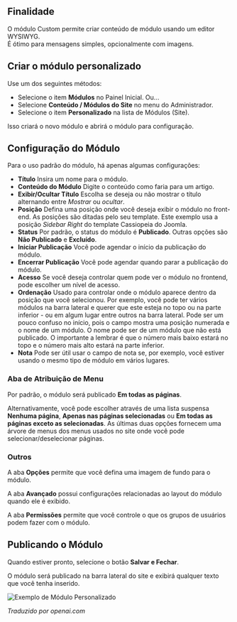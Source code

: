 <!-- Filename: How_do_you_create_a_custom_module%3F / Display title: Módulo Personalizado -->

## Finalidade

O módulo Custom permite criar conteúdo de módulo usando um editor WYSIWYG.  
É ótimo para mensagens simples, opcionalmente com imagens.  

## Criar o módulo personalizado

Use um dos seguintes métodos:
* Selecione o item **Módulos** no Painel Inicial. Ou...
* Selecione **Conteúdo / Módulos do Site** no menu do Administrador.
* Selecione o item **Personalizado** na lista de Módulos (Site).

Isso criará o novo módulo e abrirá o módulo para configuração.

## Configuração do Módulo

Para o uso padrão do módulo, há apenas algumas configurações:

- **Título** Insira um nome para o módulo.
- **Conteúdo do Módulo** Digite o conteúdo como faria para um artigo.
- **Exibir/Ocultar Título** Escolha se deseja ou não mostrar o título alternando entre *Mostrar* ou *ocultar*.
- **Posição** Defina uma posição onde você deseja exibir o módulo no front-end. As posições são ditadas pelo seu template. Este exemplo usa a posição *Sidebar Right* do template Cassiopeia do Joomla.
- **Status** Por padrão, o status do módulo é **Publicado**. Outras opções são **Não Publicado** e **Excluído**.
- **Iniciar Publicação** Você pode agendar o início da publicação do módulo.
- **Encerrar Publicação** Você pode agendar quando parar a publicação do módulo.
- **Acesso** Se você deseja controlar quem pode ver o módulo no frontend, pode escolher um nível de acesso.
- **Ordenação** Usado para controlar onde o módulo aparece dentro da posição que você selecionou. Por exemplo, você pode ter vários módulos na barra lateral e querer que este esteja no topo ou na parte inferior - ou em algum lugar entre outros na barra lateral. Pode ser um pouco confuso no início, pois o campo mostra uma posição numerada e o nome de um módulo. O nome pode ser de um módulo que não está publicado. O importante a lembrar é que o número mais baixo estará no topo e o número mais alto estará na parte inferior.
- **Nota** Pode ser útil usar o campo de nota se, por exemplo, você estiver usando o mesmo tipo de módulo em vários lugares.

### Aba de Atribuição de Menu

Por padrão, o módulo será publicado **Em todas as páginas**.

Alternativamente, você pode escolher através de uma lista suspensa **Nenhuma página**, **Apenas nas páginas selecionadas** ou **Em todas as páginas exceto as selecionadas**. As últimas duas opções fornecem uma árvore de menus dos menus usados no site onde você pode selecionar/deselecionar páginas.

### Outros

A aba **Opções** permite que você defina uma imagem de fundo para o módulo.

A aba **Avançado** possui configurações relacionadas ao layout do módulo quando ele é exibido.

A aba **Permissões** permite que você controle o que os grupos de usuários podem fazer com o módulo.

## Publicando o Módulo

Quando estiver pronto, selecione o botão **Salvar e Fechar**.

O módulo será publicado na barra lateral do site e exibirá
qualquer texto que você tenha inserido.

![Exemplo de Módulo Personalizado](../../../en/images/modules/modules-custom-display.png)

*Traduzido por openai.com*

